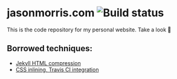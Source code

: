 # jasonmorris.com ![Build status](https://travis-ci.org/jsnmrs/jsnmrs.github.io.svg?branch=master)
This is the code repository for my personal website. Take a look :eyes:

## Borrowed techniques:

* [Jekyll HTML compression](https://github.com/penibelst/jekyll-compress-html)
* [CSS inlining, Travis CI integration](https://medium.com/design-open/becoming-a-jekyll-god-ef722e93f771)
